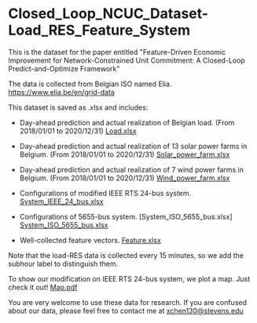# Closed_Loop_NCUC_Dataset-Load_RES_Feature_System
This is the dataset for the paper entitled "Feature-Driven Economic Improvement for Network-Constrained Unit Commitment: A Closed-Loop Predict-and-Optimize Framework"

The data is collected from Belgian ISO named Elia. https://www.elia.be/en/grid-data

This dataset is saved as .xlsx and includes:

* Day-ahead prediction and actual realization of Belgian load. (From 2018/01/01 to 2020/12/31) [Load.xlsx](https://github.com/asxadf/Closed_Loop_NCUC_Dataset-Load_RES_Feature_System/files/7314318/Load.xlsx)
* Day-ahead prediction and actual realization of 13 solar power farms in Belgium. (From 2018/01/01 to 2020/12/31) [Solar_power_farm.xlsx](https://github.com/asxadf/Closed_Loop_NCUC_Dataset-Load_RES_Feature_System/files/7314319/Solar_power_farm.xlsx)
* Day-ahead prediction and actual realization of 7 wind power farms in Belgium. (From 2018/01/01 to 2020/12/31) [Wind_power_farm.xlsx](https://github.com/asxadf/Closed_Loop_NCUC_Dataset-Load_RES_Feature_System/files/7314320/Wind_power_farm.xlsx)
* Configurations of modified IEEE RTS 24-bus system. [System_IEEE_24_bus.xlsx](https://github.com/asxadf/Closed_Loop_NCUC_Dataset-Load_RES_Feature_System/files/7314314/System_IEEE_24_bus.xlsx)
* Configurations of 5655-bus system. [System_ISO_5655_bus.xlsx] [System_ISO_5655_bus.xlsx](https://github.com/asxadf/Closed_Loop_NCUC_Dataset_Load_RES_Feature_System/files/7314468/System_ISO_5655_bus.xlsx)

* Well-collected feature vectors. [Feature.xlsx](https://github.com/asxadf/Closed_Loop_NCUC_Dataset-Load_RES_Feature_System/files/7314316/Feature.xlsx)

Note that the load-RES data is collected every 15 minutes, so we add the subhour label to distinguish them.

To show our modification on IEEE RTS 24-bus system, we plot a map. Just check it out! [Map.pdf](https://github.com/asxadf/Closed_Loop_NCUC_Dataset-Load_RES_Feature_System/files/7314204/Map.pdf)

You are very welcome to use these data for research. If you are confused about our data, please feel free to contact me at xchen130@stevens.edu
